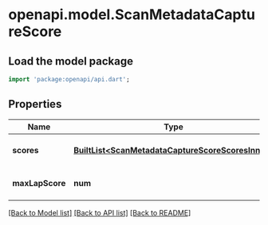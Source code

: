 # openapi.model.ScanMetadataCaptureScore

## Load the model package
```dart
import 'package:openapi/api.dart';
```

## Properties
Name | Type | Description | Notes
------------ | ------------- | ------------- | -------------
**scores** | [**BuiltList&lt;ScanMetadataCaptureScoreScoresInner&gt;**](ScanMetadataCaptureScoreScoresInner.md) | List of capture scores | [optional] 
**maxLapScore** | **num** | Maximum Laplacian score | [optional] 

[[Back to Model list]](../README.md#documentation-for-models) [[Back to API list]](../README.md#documentation-for-api-endpoints) [[Back to README]](../README.md)


